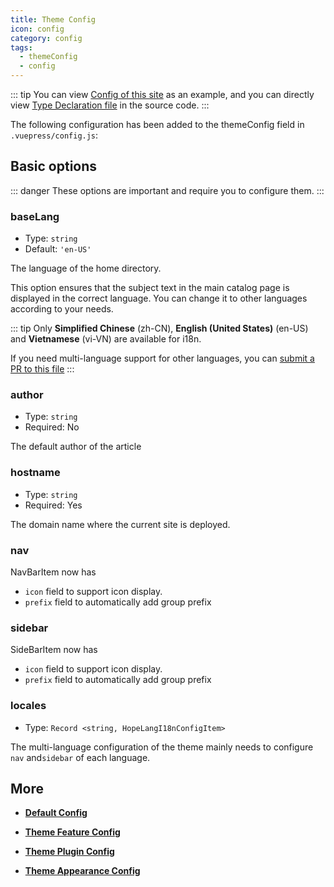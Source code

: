 ```yaml
---
title: Theme Config
icon: config
category: config
tags:
  - themeConfig
  - config
---
```


::: tip
You can view [Config of this site][docs-config] as an example, and you can directly view [Type Declaration file](https://github.com/Mister-Hope/vuepress-theme-hope/blob/master/packages/theme/types/hopeConfig.d.ts) in the source code.
:::

The following configuration has been added to the themeConfig field in `.vuepress/config.js`:

## Basic options

::: danger
These options are important and require you to configure them.
:::

### baseLang

- Type: `string`
- Default: `'en-US'`

The language of the home directory.

This option ensures that the subject text in the main catalog page is displayed in the correct language. You can change it to other languages according to your needs.

::: tip
Only **Simplified Chinese** (zh-CN), **English (United States)** (en-US) and **Vietnamese** (vi-VN) are available for i18n.

If you need multi-language support for other languages, you can [submit a PR to this file](https://github.com/Mister-Hope/vuepress-theme-hope/blob/master/packages/shared-utils/lib/i18n/config.ts)
:::

### author

- Type: `string`
- Required: No

The default author of the article

### hostname

- Type: `string`
- Required: Yes

The domain name where the current site is deployed.

### nav <MyBadge text="improved" type="warn" />

NavBarItem now has

- `icon` field to support icon display.
- `prefix` field to automatically add group prefix

### sidebar <MyBadge text="improved" type="warn" />

SideBarItem now has

- `icon` field to support icon display.
- `prefix` field to automatically add group prefix

### locales

- Type: `Record <string, HopeLangI18nConfigItem>`

The multi-language configuration of the theme mainly needs to configure `nav` and`sidebar` of each language.

## More

- [**Default Config**](default.md)

- [**Theme Feature Config**](feature.md)

- [**Theme Plugin Config**](plugin.md)

- [**Theme Appearance Config**](apperance.md)

[docs-config]: https://github.com/Mister-Hope/vuepress-theme-hope/blob/master/docs/theme/src/.vuepress/config.js

